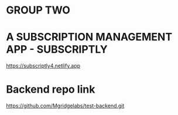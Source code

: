 # GROUP TWO

# A SUBSCRIPTION MANAGEMENT APP - SUBSCRIPTLY

https://subscriptly4.netlify.app

# Backend repo link 
https://github.com/Mgridgelabs/test-backend.git


    



